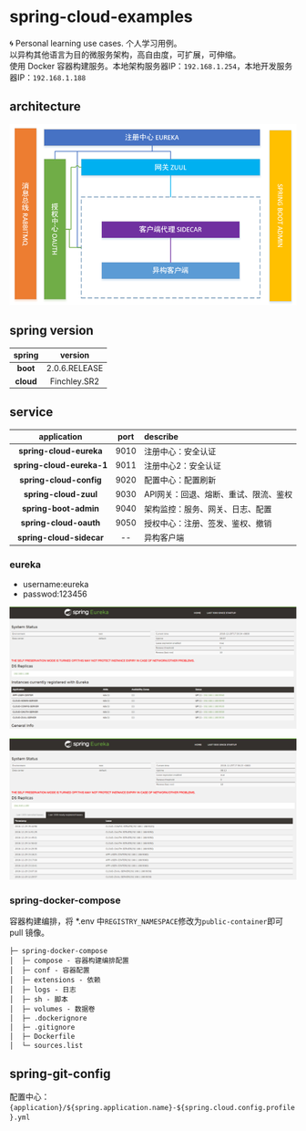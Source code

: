 # spring-cloud-examples
🌀 Personal learning use cases. 个人学习用例。
<br>以异构其他语言为目的微服务架构，高自由度，可扩展，可伸缩。
<br>使用 Docker 容器构建服务。本地架构服务器IP：```192.168.1.254```，本地开发服务器IP：```192.168.1.188```
## architecture

<p align="center">
<img src="/gh-static/architecture.png" alt="architecture">
</p>

## spring version

|spring       |version|
|:-----------:|:----------:|
|**boot**     |2.0.6.RELEASE|
|**cloud**    |Finchley.SR2|

## service

|application  |port        |describe    |
|:-----------:|:----------:|:-----------|
|**spring-cloud-eureka**|9010|注册中心：安全认证|
|**spring-cloud-eureka-1** |9011|注册中心2：安全认证|
|**spring-cloud-config** |9020|配置中心：配置刷新|
|**spring-cloud-zuul** |9030|API网关：回退、熔断、重试、限流、鉴权|
|**spring-boot-admin** |9040|架构监控：服务、网关、日志、配置|
|**spring-cloud-oauth**|9050|授权中心：注册、签发、鉴权、撤销|
|**spring-cloud-sidecar**|--|异构客户端|

### eureka
* username:eureka
* passwod:123456

![eureka](/gh-static/eureka1.png)

![eureka](/gh-static/eureka2.png)

### spring-docker-compose
容器构建编排，将 *.env 中```REGISTRY_NAMESPACE```修改为```public-container```即可 pull 镜像。
```
├─ spring-docker-compose
│  ├─ compose - 容器构建编排配置
│  ├─ conf - 容器配置
│  ├─ extensions - 依赖
│  ├─ logs - 日志
│  ├─ sh - 脚本
│  ├─ volumes - 数据卷
│  ├─ .dockerignore
│  ├─ .gitignore
│  ├─ Dockerfile
│  └─ sources.list
```
## spring-git-config
配置中心：```{application}/${spring.application.name}-${spring.cloud.config.profile}.yml```